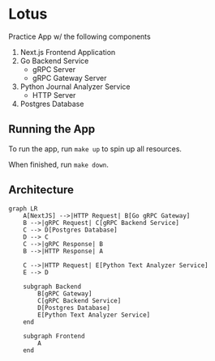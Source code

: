 # Lotus

Practice App w/ the following components

1. Next.js Frontend Application
2. Go Backend Service
    - gRPC Server
    - gRPC Gateway Server
3. Python Journal Analyzer Service
    - HTTP Server
4. Postgres Database

## Running the App

To run the app, run `make up` to spin up all resources.

When finished, run `make down`.

## Architecture

``` mermaid
graph LR
    A[NextJS] -->|HTTP Request| B[Go gRPC Gateway]
    B -->|gRPC Request| C[gRPC Backend Service]
    C --> D[Postgres Database]
    D --> C
    C -->|gRPC Response| B
    B -->|HTTP Response| A

    C -->|HTTP Request| E[Python Text Analyzer Service]
    E --> D

    subgraph Backend
        B[gRPC Gateway]
        C[gRPC Backend Service]
        D[Postgres Database]
        E[Python Text Analyzer Service]
    end

    subgraph Frontend
        A
    end

```
